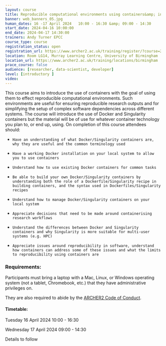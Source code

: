 ```yaml
---
layout: course
title: Reproducible computational environments using containers&amp; introduction to Docker and Singularity
banner: web_banners_05.jpg 
human_dates: 16 -17 April 2024   10:00 - 16:30 &amp; 09:00 - 14:30
start_date: 2024-04-16 10:00:00
end_date: 2024-04-17 14:30:00
trainers: Andy Turner EPCC
course_type: course
registration_status: open
registration_url: https://www.archer2.ac.uk/training/register/?course=240416-containers
location: Room LG14, Murray Learning Centre, University of Birmingham
location_url: https://www.archer2.ac.uk/training/locations/birmingham
prace_course: false
audience: [researcher, data-scientist, developer]
level: [introductory ]
video: 
---
```


This course aims to introduce the use of containers with the goal of using them to effect reproducible computational environments. Such environments are useful for ensuring reproducible research outputs and for simplifying the setup of complex software dependencies across different systems. The course will introduce the use of Docker and Singularity containers but the material will be of use for whatever container technology you plan to, or end up, using. On completion of this course attendees should:

-     Have an understanding of what Docker/Singularity containers are, why they are useful and the common terminology used
-     Have a working Docker installation on your local system to allow you to use containers
-     Understand how to use existing Docker containers for common tasks
-     Be able to build your own Docker/Singularity containers by understanding both the role of a Dockerfile/Singularity recipe in building containers, and the syntax used in Dockerfiles/Singularity recipes
-     Understand how to manage Docker/Singularity containers on your local system
-     Appreciate decisions that need to be made around containerising research workflows
-     Understand the differences between Docker and Singularity containers and why Singularity is more suitable for multi-user systems (e.g. HPC)
-     Appreciate issues around reproducibility in software, understand how containers can address some of these issues and what the limits to reproducibility using containers are


### Requirements:

Participants must bring a laptop with a Mac, Linux, or Windows operating system (not a tablet, Chromebook, etc.) that they have administrative privileges on.

They are also required to abide by the [ARCHER2  Code of Conduct](../../../about/policies/code-of-conduct.html). 


#### Timetable:

Tuesday 16 April 2024   10:00 - 16:30 

Wednesday 17 April 2024 09:00 - 14:30

Details to follow

<section id="service">

 
<!--

<h2><a name="materials">Course materials</a></h2>



    <div class="row ">	

		
      <div class="col-xs-6 col-sm-4">
        <a class="ar2_linkbox ar2_linkbox-green" 
          href="https://github.com/EPCCed/archer2-advanced-OpenMP/tree/2024-01-23   ">
          <strong>Course materials</strong> 
        </a>
      </div>


 
      <div class="col-xs-6 col-sm-4">
        <a class="ar2_linkbox ar2_linkbox-teal" 
          href="https://pad.archer2.ac.uk/p/240123-advanced-openmp ">
          <strong>Course Chat</strong>       
        </a>
      </div>
		

 	</div>
		
		
-->					

<!--
 		
<h2><a name="videos">Videos</a></h2>

<h3>Day 1 Session 1</h3>

<div>
	<iframe title="Video" width="560" height="315" src="https://www.youtube.com/embed/xxxxx" frameborder="0" allow="accelerometer; autoplay; encrypted-media; gyroscope; picture-in-picture" allowfullscreen></iframe>
</div>


<h3>Day 1 Session 2</h3>

<div>
	<iframe title="Video" width="560" height="315" src="https://www.youtube.com/embed/xxxxx" frameborder="0" allow="accelerometer; autoplay; encrypted-media; gyroscope; picture-in-picture" allowfullscreen></iframe>
</div>


<h3>Day 1 Session 3</h3>

<div>
	<iframe title="Video" width="560" height="315" src="https://www.youtube.com/embed/xxxxx" frameborder="0" allow="accelerometer; autoplay; encrypted-media; gyroscope; picture-in-picture" allowfullscreen></iframe>
</div>


<h3>Day 1 Session 4</h3>

<div>
	<iframe title="Video" width="560" height="315" src="https://www.youtube.com/embed/xxxxx" frameborder="0" allow="accelerometer; autoplay; encrypted-media; gyroscope; picture-in-picture" allowfullscreen></iframe>
</div>


<h3>Day 2 Session 1</h3>

<div>
	<iframe title="Video" width="560" height="315" src="https://www.youtube.com/embed/xxxxx" frameborder="0" allow="accelerometer; autoplay; encrypted-media; gyroscope; picture-in-picture" allowfullscreen></iframe>
</div>


<h3>Day 2 Session 2</h3>

<div>
	<iframe title="Video" width="560" height="315" src="https://www.youtube.com/embed/xxxxx" frameborder="0" allow="accelerometer; autoplay; encrypted-media; gyroscope; picture-in-picture" allowfullscreen></iframe>
</div>

-->

<!--


<h2><a name="feedback">Feedback</a></h2>


    <div class="row ">	

      <div class="col-xs-6 col-sm-4">
        <a class="ar2_linkbox ar2_linkbox-teal" 


		   href="https://www.archer2.ac.uk/training/feedback/?course=NNNNNN-xxxxxx"

		>
          <strong>Feedback</strong><br/>
          Please let us know what was great about this course and anything we can improve
        </a>
      </div>
    </div>
		
-->
 
</section>



